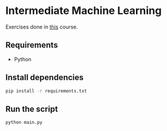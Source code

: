 # Intermediate Machine Learning

Exercises done in [this](https://www.kaggle.com/learn/intermediate-machine-learning) course.

## Requirements 

- Python

## Install dependencies

```sh
pip install -r requirements.txt
```

## Run the script

```sh
python main.py
```